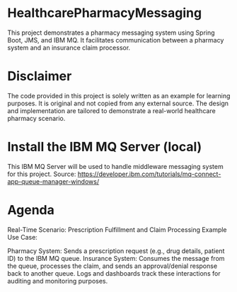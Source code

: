 # HealthcarePharmacyMessaging
This project demonstrates a pharmacy messaging system using Spring Boot, JMS, and IBM MQ. It facilitates communication between a pharmacy system and an insurance claim processor.

# Disclaimer
The code provided in this project is solely written as an example for learning purposes. It is original and not copied from any external source. The design and implementation are tailored to demonstrate a real-world healthcare pharmacy scenario.

# Install the IBM MQ Server (local)
This IBM MQ Server will be used to handle middleware messaging system for this project.
Source: https://developer.ibm.com/tutorials/mq-connect-app-queue-manager-windows/

# Agenda
Real-Time Scenario: Prescription Fulfillment and Claim Processing
Example Use Case:

Pharmacy System: Sends a prescription request (e.g., drug details, patient ID) to the IBM MQ queue.
Insurance System: Consumes the message from the queue, processes the claim, and sends an approval/denial response back to another queue.
Logs and dashboards track these interactions for auditing and monitoring purposes.
